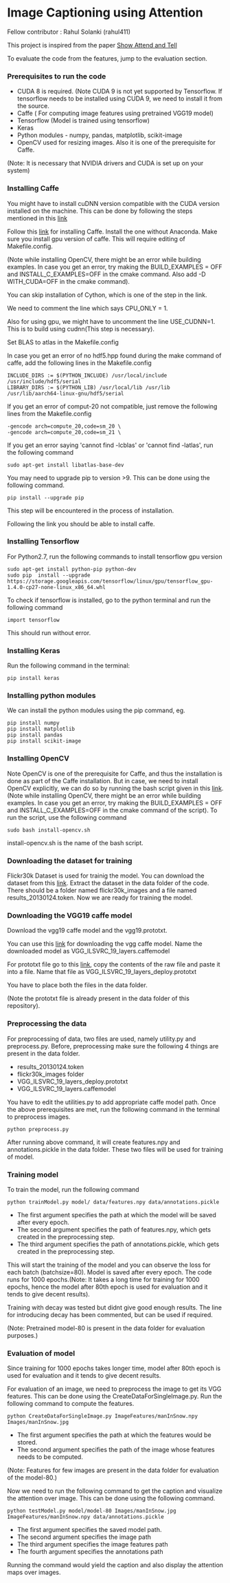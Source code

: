 # Image Captioning using Attention
Fellow contributor : Rahul Solanki (rahul411) 

This project is inspired from the paper [Show Attend and Tell](https://arxiv.org/abs/1502.03044)

To evaluate the code from the features, jump to the evaluation section. 

### Prerequisites to run the code
 * CUDA 8 is required. (Note CUDA 9 is not yet supported by Tensorflow. If tensorflow needs to be installed using CUDA 9, we need to install it from the source.
 * Caffe ( For computing image features using pretrained VGG19 model)
 * Tensorflow (Model is trained using tensorflow)
 * Keras
 * Python modules - numpy, pandas, matplotlib, scikit-image 
 * OpenCV used for resizing images. Also it is one of the prerequisite for Caffe.
 
 (Note: It is necessary that NVIDIA drivers and CUDA is set up on your system)
 
### Installing Caffe
You might have to install cuDNN version compatible with the CUDA version installed on the machine. This can be done by following the steps mentioned in this [link](http://docs.nvidia.com/deeplearning/sdk/cudnn-install/index.html)

Follow this [link](https://gist.github.com/arundasan91/b432cb011d1c45b65222d0fac5f9232c) for installing Caffe. Install the one without Anaconda. Make sure you install gpu version of caffe. This will require editing of Makefile.config.

(Note while installing OpenCV, there might be an error while building examples. In case you get an error, try making the BUILD_EXAMPLES = OFF and INSTALL_C_EXAMPLES=OFF in the cmake command. Also add -D WITH_CUDA=OFF in the cmake command). 

You can skip installation of Cython, which is one of the step in the link.

We need to comment the line which says CPU_ONLY = 1. 

Also for using gpu, we might have to uncomment the line USE_CUDNN=1. This is to build using cudnn(This step is necessary). 

Set BLAS to atlas in the Makefile.config

In case you get an error of no hdf5.hpp found during the make command of caffe, add the following lines in the Makefile.config
```
INCLUDE_DIRS := $(PYTHON_INCLUDE) /usr/local/include /usr/include/hdf5/serial
LIBRARY_DIRS := $(PYTHON_LIB) /usr/local/lib /usr/lib /usr/lib/aarch64-linux-gnu/hdf5/serial
```

If you get an error of comput-20 not compatible, just remove the following lines from the Makefile.config
```
-gencode arch=compute_20,code=sm_20 \
-gencode arch=compute_20,code=sm_21 \
```

If you get an error saying 'cannot find -lcblas' or 'cannot find -latlas', run the following command
```
sudo apt-get install libatlas-base-dev
```

You may need to upgrade pip to version >9. This can be done using the following command.
```
pip install --upgrade pip
```

This step will be encountered in the process of installation. 

Following the link you should be able to install caffe.

### Installing Tensorflow
For Python2.7, run the following commands to install tensorflow gpu version
```
sudo apt-get install python-pip python-dev
sudo pip  install --upgrade https://storage.googleapis.com/tensorflow/linux/gpu/tensorflow_gpu-1.4.0-cp27-none-linux_x86_64.whl
```
To check if tensorflow is installed, go to the python terminal and run the following command
```
import tensorflow
```
This should run without error.
### Installing Keras
Run the following command in the terminal:
```
pip install keras
```
### Installing python modules
We can install the python modules using the pip command, eg.
```
pip install numpy
pip install matplotlib
pip install pandas
pip install scikit-image
```
### Installing OpenCV
Note OpenCV is one of the prerequisite for Caffe, and thus the installation is done as part of the Caffe installation. But in case, we need to install OpenCV explicitly, we can do so by running the bash script given in this [link](https://github.com/milq/milq/blob/master/scripts/bash/install-opencv.sh). (Note while installing OpenCV, there might be an error while building examples. In case you get an error, try making the BUILD_EXAMPLES = OFF and INSTALL_C_EXAMPLES=OFF in the cmake command of the script). To run the script, use the following command
```
sudo bash install-opencv.sh
```
install-opencv.sh is the name of the bash script.

### Downloading the dataset for training
Flickr30k Dataset is used for trainig the model. You can download the dataset from this [link](http://web.engr.illinois.edu/~bplumme2/Flickr30kEntities/). Extract the dataset in the data folder of the code. There should be a folder named flickr30k_images and a file named results_20130124.token. Now we are ready for training the model.

### Downloading the VGG19 caffe model
Download the vgg19 caffe model and the vgg19.prototxt. 

You can use this [link](http://www.robots.ox.ac.uk/%7Evgg/software/very_deep/caffe/VGG_ILSVRC_19_layers.caffemodel) for downloading the vgg caffe model. Name the downloaded model as VGG_ILSVRC_19_layers.caffemodel

For prototxt file go to this [link](https://gist.githubusercontent.com/ksimonyan/3785162f95cd2d5fee77/raw/f43eeefc869d646b449aa6ce66f87bf987a1c9b5/VGG_ILSVRC_19_layers_deploy.prototxt), copy the contents of the raw file and paste it into a file. Name that file as VGG_ILSVRC_19_layers_deploy.prototxt

You have to place both the files in the data folder.

(Note the prototxt file is already present in the data folder of this repository).

### Preprocessing the data
For preprocessing of data, two files are used, namely utility.py and preprocess.py. Before, preprocessing make sure the following 4 things are present in the data folder.
  * results_20130124.token
  * flickr30k_images folder
  * VGG_ILSVRC_19_layers_deploy.prototxt
  * VGG_ILSVRC_19_layers.caffemodel

You have to edit the utilities.py to add appropriate caffe model path.
Once the above prerequisites are met, run the following command in the terminal to preprocess images. 
```
python preprocess.py
```
After running above command, it will create features.npy and annotations.pickle in the data folder. These two files will be used for training of model.

### Training model
To train the model, run the following command
```
python trainModel.py model/ data/features.npy data/annotations.pickle
```
* The first argument specifies the path at which the model will be saved after every epoch.
* The second argument specifies the path of features.npy, which gets created in the preprocessing step.
* The third argument specifies the path of annotations.pickle, which gets created in the preprocessing step.

This will start the training of the model and you can observe the loss for each batch (batchsize=80). Model is saved after every epoch. The code runs for 1000 epochs.(Note: It takes a long time for training for 1000 epochs, hence the model after 80th epoch is used for evaluation and it tends to give decent results). 

Training with decay was tested but didnt give good enough results. The line for introducing decay has been commented, but can be used if required.

(Note: Pretrained model-80 is present in the data folder for evaluation purposes.)

### Evaluation of model
Since training for 1000 epochs takes longer time, model after 80th epoch is used for evaluation and it tends to give decent results. 

For evaluation of an image, we need to preprocess the image to get its VGG features. This can be done using the CreateDataForSingleImage.py. Run the following command to compute the features.
```
python CreateDataForSingleImage.py ImageFeatures/manInSnow.npy Images/manInSnow.jpg
```
* The first argument specifies the path at which the features would be stored.
* The second argument specifies the path of the image whose features needs to be computed.

(Note: Features for few images are present in the data folder for evaluation of the model-80.)

Now we need to run the following command to get the caption and visualize the attention over image. This can be done using the following command.
```
python testModel.py model/model-80 Images/manInSnow.jpg ImageFeatures/manInSnow.npy data/annotations.pickle
```
* The first argument specifies the saved model path.
* The second argument specifies the image path
* The third argument specifies the image features path
* The fourth argument specifies the annotations path

Running the command would yield the caption and also display the attention maps over images.

